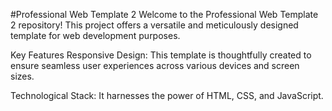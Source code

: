#Professional Web Template 2
Welcome to the Professional Web Template 2 repository! This project offers a versatile and meticulously designed template for web development purposes.

Key Features
Responsive Design: This template is thoughtfully created to ensure seamless user experiences across various devices and screen sizes.

Technological Stack: It harnesses the power of HTML, CSS, and JavaScript.
